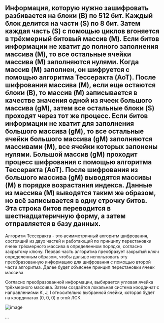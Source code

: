 Информация, которую нужно зашифровать разбивается на блоки (B) по 512 бит. Каждый блок делится на части (S) по 8 бит. Затем каждая часть (S) с помощью циклов вгоняется в трёхмерный битовый массив (M). Если битов информации не хватит до полного заполнения массива (M), то все остальные ячейки массива (M) заполняются нулями.
Когда массив (M) заполнен, он шифруется с помощью алгоритма Тессеракта (AoT). После шифрования массива (M), если еще остаются блоки (B), то массив (M) записывается в качестве значения одной из ячеек большого массива (gM), затем все остальные блоки (S) проходят через тот же процесс. Если битов информации не хватит для заполнения большого массива (gM), то все остальные ячейки большого массива (gM) заполняются массивами (M), все ячейки которых запонены нулями.
Большой массив (gM) проходит процесс шифрования с помощью алгоритма Тессеракта (AoT).
После шифрования из большого массива (gM) выводятся массивы (M) в порядке возрастания индекса. Данные из массива (M) выводятся таким же образом, но всё записывается в одну строчку битов.
Эта строка битов переводится в шестнадцатеричную форму, а затем отправляется в базу данных.
----------------------------------------------------------
Алгоритм Тессеракта - это асимметричный алгоритм шифрования, состоящий из двух частей и работающий по принципу перестановки ячеек трёхмерного массива в определенном порядке, согласно закрытому ключу. Первая часть алгоритма преобразует закрытый ключ определенным образом, чтобы дальше использовать эту преобразованную информацию для шифрования с помощью второй части алгоритма.
Далее будет объяснен принцип перестановки ячеек массива.

Согласно преобразованной информации, выбирается угловая ячейка трёхмерного массива. Затем создаётся локальная система координат с направлениями K, J, I относительно выбранной ячейки, которая будет на координатах (0, 0, 0) в этой ЛСК.

![image](https://github.com/user-attachments/assets/3c44d3ab-366e-4df1-8e8e-2e24fcbcf6ba)

...
